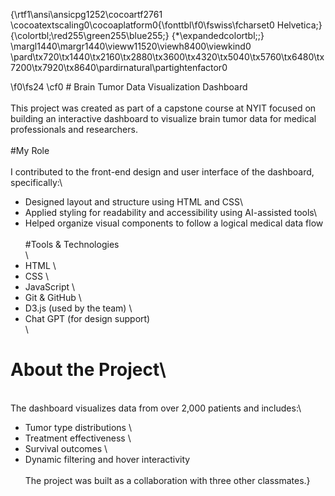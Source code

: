 {\rtf1\ansi\ansicpg1252\cocoartf2761
\cocoatextscaling0\cocoaplatform0{\fonttbl\f0\fswiss\fcharset0 Helvetica;}
{\colortbl;\red255\green255\blue255;}
{\*\expandedcolortbl;;}
\margl1440\margr1440\vieww11520\viewh8400\viewkind0
\pard\tx720\tx1440\tx2160\tx2880\tx3600\tx4320\tx5040\tx5760\tx6480\tx7200\tx7920\tx8640\pardirnatural\partightenfactor0

\f0\fs24 \cf0 # Brain Tumor Data Visualization Dashboard\
\
This project was created as part of a capstone course at NYIT focused on building an interactive dashboard to visualize brain tumor data for medical professionals and researchers.\
\
#My Role\
\
I contributed to the front-end design and user interface of the dashboard, specifically:\
- Designed layout and structure using HTML and CSS\
- Applied styling for readability and accessibility using AI-assisted tools\
- Helped organize visual components to follow a logical medical data flow\
\
#Tools & Technologies\
\
- HTML  \
- CSS  \
- JavaScript  \
- Git & GitHub  \
- D3.js (used by the team)  \
- Chat GPT (for design support)\
\
# About the Project\
\
The dashboard visualizes data from over 2,000 patients and includes:\
- Tumor type distributions  \
- Treatment effectiveness  \
- Survival outcomes  \
- Dynamic filtering and hover interactivity\
\
The project was built as a collaboration with three other classmates.}